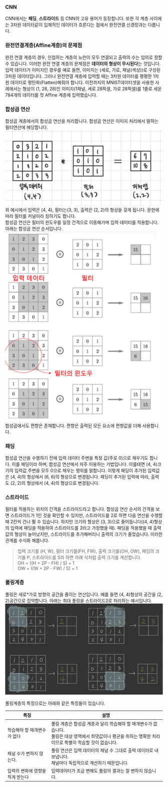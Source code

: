 ### CNN
CNN에서는 **패딩**, **스트라이드** 등 CNN의 고유 용어가 등장합니다. 또한 각 계층 사이에는 3차원 데이터같이 입체적인 데이터가 흐른다는 점에서 완전연결 신경망과는 다릅니다.

### 완전연결계층(Affine계층)의 문제점
완전 연결 계층의 경우, 인접하는 계층의 뉴런이 모두 연결되고 출력의 수는 임의로 정할 수 있습니다. 이러한 완전 연결 계층의 문제점은 **데이터의 형상이 무시된다**는 것입니다. 입력 데이터가 이미지인 경우를 예로 들면, 이미지는 (세로, 가로, 채널(색상))로 구성된 3차원 데이터입니다. 그러나 완전연결 계층에 입력할 때는 3차원 데이터를 평평한 1차원 데이터로 평탄화(Flatten)해줘야 합니다. 이전까지의 MNIST데이터셋을 사용한 사례에서는 형상이 (1, 28, 28)인 이미지(1채널, 세로 28픽셀, 가로 28픽셀)를 1줄로 세운 784개의 데이터를 첫 Affine 계층에 입력했습니다.

### 합성곱 연산
합성곱 계층에서의 합성곱 연산을 처리합니다. 합성곱 연산은 이미지 처리에서 말하는 필터연산에 해당합니다.
![screensh](../../screenshots/합성곱연산.png)<br>
위 예시에서 입력은 (4, 4), 필터는(3, 3), 출력은 (2, 2)의 형상을 갖게 됩니다. 문헌에 따라 필터를 커널이라 칭하기도 합니다. <br>
합성곱 연산은 필터의 윈도우를 일정 간격으로 이동해가며 입력 데이터를 적용합니다.
아래는 합성곱 연산 순서입니다. <br>
![screensh](../../screenshots/합성곱연산순서.png) <br>
합성곱에서도 편향은 존재합니다. 편향은 출력된 모든 요소에 편향값을 더해 사용합니다.

### 패딩
합성곱 연산을 수행하기 전에 입력 데이터 주변을 특정 값(주로 0)으로 채우기도 합니다. 이를 패딩이라 하며, 합성곱 연산에서 자주 이용하는 기법입니다. 이를테면 (4, 4)크기의 입력값 주변을 모두 0으로 채우는 행위를 말합니다. 이렇게 패딩이 추가된 입력값은 (4, 4)의 형상에서 (6, 6)의 형상으로 변경됩니다. 패딩이 추가된 입력에 따라, 출력도 (2, 2)의 형상에서 (4, 4)의 형상으로 변경됩니다. 

### 스트라이드
필터를 적용하는 위치의 간격을 스트라이드라고 합니다. 합성곱 연산 순서의 간격을 보면 스트라이드가 1인 것을 확인할 수 있지만, 스트라이드를 2로 하면 다음 연산을 수행할 때 2칸씩 건너 뛸 수 있습니다. 하지만 크기의 형상은 (3, 3)으로 줄어듭니다((4, 4)형상의 입력에 패딩을 적용하여 스트라이드를 2라고 가정했을 때). 패딩을 적용했을 때 출력값의 형상이 늘어났지만, 스트라이드를 추가해버리니 출력의 크기가 줄었습니다. 이러한 관계를 수식화 해봅니다.

> 입력 크기를 (H, W), 필터 크기를(FH, FW), 출력 크기를(OH, OW), 패딩의 크기를 P, 스트라이드를 S라 하면 아래 식처럼 출력 크기를 계산합니다. <br>
> OH = ((H + 2P - FH) / S) + 1 <br>
> OW = ((W + 2P - FW) / S) + 1

### 풀링계층
풀링은 세로*가로 방향의 공간을 줄이는 연산입니다. 예를 들면 (4, 4)형상의 공간을 (2, 2)공간으로 집약합니다. 아래는 최대 풀링을 스트라이드2로 처리하는 예시입니다. <br>
![screensh](../../screenshots/풀링계층.png)

풀링계층의 특징으로는 아래와 같은 특징들이 있습니다.

|특징|설명|
|---|---|
|학습해야 할 매개변수가 없다|풀링 계층은 합성곱 계층과 달리 학습해야 할 매개변수가 없습니다. <br> 풀링은 대상 영역에서 최댓값이나 평균을 취하는 명확한 처리이므로 특별히 학습할 것이 없습니다.|
|채널 수가 변하지 않는다.|풀링 연산은 입력 데이터의 채널 수 그대로 출력 데이터로 내보냅니다. <br>채널마다 독립적으로 계산하기 때문입니다.|
|입력의 변화에 영향을 적게 받는다|입력데이터가 조금 변해도 풀링의 결과는 잘 변하지 않습니다.|